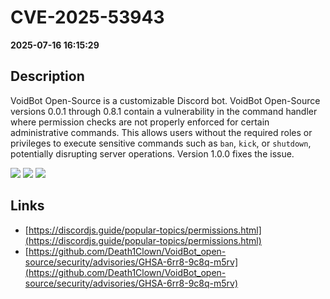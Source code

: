# CVE-2025-53943

**2025-07-16 16:15:29**

## Description
VoidBot Open-Source is a customizable Discord bot. VoidBot Open-Source versions 0.0.1 through 0.8.1 contain a vulnerability in the command handler where permission checks are not properly enforced for certain administrative commands. This allows users without the required roles or privileges to execute sensitive commands such as `ban`, `kick`, or `shutdown`, potentially disrupting server operations. Version 1.0.0 fixes the issue.

![](https://img.shields.io/static/v1?label=Score&message=8.7&color=red)
![](https://img.shields.io/static/v1?label=Severity&message=HIGH&color=red)
![](https://img.shields.io/static/v1?label=CWE&message=Auth&color=green)

## Links
- [https://discordjs.guide/popular-topics/permissions.html](https://discordjs.guide/popular-topics/permissions.html)
- [https://github.com/Death1Clown/VoidBot_open-source/security/advisories/GHSA-6rr8-9c8q-m5rv](https://github.com/Death1Clown/VoidBot_open-source/security/advisories/GHSA-6rr8-9c8q-m5rv)
